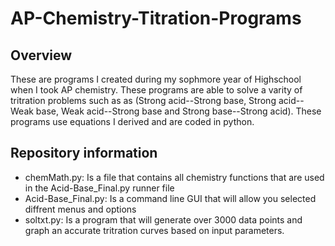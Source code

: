 # AP-Chemistry-Titration-Programs
## Overview
These are programs I created during my sophmore year of Highschool when I took AP chemistry. These programs are able to solve a varity of tritration problems such as
as (Strong acid--Strong base, Strong acid--Weak base, Weak acid--Strong base and Strong base--Strong acid). These programs use equations I derived and are coded in python.


## Repository information
- chemMath.py:  Is a file that contains all chemistry functions that are used in the Acid-Base_Final.py runner file
- Acid-Base_Final.py:  Is a command line GUI that will allow you selected diffrent menus and options
- soltxt.py:  Is a program that will generate over 3000 data points and graph an accurate tritration curves based on input parameters.

